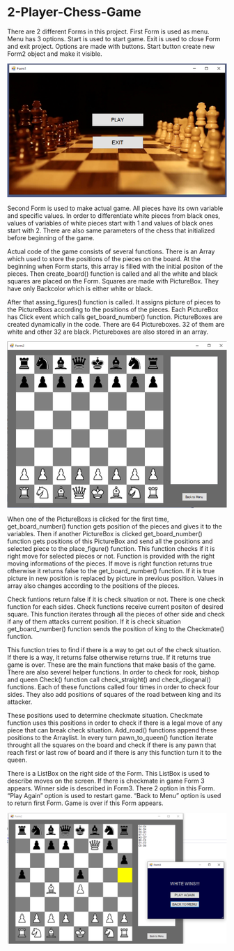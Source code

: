 # 2-Player-Chess-Game

There are 2 different Forms in this project. First Form is used as menu. Menu has 3 options. Start is used to start game. Exit is used to close Form and exit project. Options are made with buttons. Start button create new Form2 object and make it visible.

![](images/chess1.PNG)

Second Form is used to make actual game.  All pieces have its own variable and specific values. In order to differentiate white pieces from black ones, values of variables of white pieces start with 1 and values of black ones start with 2. There are also same parameters of the chess that initialized before beginning of the game. 


Actual code of the game consists of several functions. There is an Array which used to store the positions of the pieces on the board. At the beginning when Form starts, this array is filled with the initial positon of the pieces. Then create_board() function is called and all the white and black squares are placed on the Form. Squares are made with PictureBox. They have only Backcolor which is either white or black. 


After that assing_figures() function is called. It assigns picture of pieces to the PictureBoxs according to the positions of the pieces. Each PictureBox has Click event which calls get_board_number() function. PictureBoxes are created dynamically in the code. There are 64 Pictureboxes. 32 of them are white and other 32 are black. Pictureboxes are also stored in an array.

![](images/chess2.PNG)
 
When one of the PictureBoxs is clicked for the first time, get_board_number() function gets position of the pieces and gives it to the variables. Then if another PictureBox is clicked get_board_number() function gets positions of this PictureBox and send all the positions and selected piece to the place_figure() function. This function checks if it is right move for selected pieces or not. Function is provided with the right moving informations of the pieces. If move is right function returns true otherwise it returns false to the get_board_number() function. If it is true picture in new position is replaced by picture in previous position. Values in array also changes according to the positions of the pieces. 


Check funtions return false if it is check situation or not. There is one check function for each sides. Check functions receive current positon of desired square. This function iterates through all the pieces of other side and check if any of them attacks current position. If it is check situation get_board_number() function sends the position of king to the Checkmate() function. 


This function tries to find if there is a way to get out of the check situation. If there is a way, it returns false otherwise returns true. If it returns true game is over. These are the main functions that make basis of the game. There are also severel helper functions. In order to check for rook, bishop and queen Check() function call check_straight() and check_dioganal() functions. Each of these functions called four times in order to check four sides. They also add positions of squares of the road between king and its attacker. 


These positions used to determine checkmate situation. Checkmate function uses this positions in order to check if there is a legal move of any piece that can break check situation. Add_road() functions append these positions to the Arraylist. In every turn pawn_to_queen() function iterate throught all the squares on the board and check if there is any pawn that reach first or last row of board and if there is any this function turn it to the queen. 

There is a ListBox on the right side of the Form. This ListBox is used to describe moves on the screen. If there is checkmate in game Form 3 appears. Winner side is described in Form3. There 2 option in this Form.  “Play Again” option is used to restart game. “Back to Menu” option is used to return first Form. Game is over if this Form appears. 

![](images/chess3.PNG)
